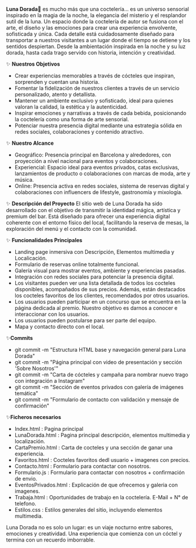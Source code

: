 **Luna Dorada🌙** es mucho más que una coctelería... es un universo sensorial inspirado en la magia de la noche, la elegancia del misterio y el resplandor sutil de la luna. Un espacio donde la coctelería de autor se fusiona con el arte, el diseño y las emociones para crear una experiencia envolvente, sofisticada y única.
Cada detalle está cuidadosamente diseñado para transportar a nuestros visitantes a un lugar donde el tiempo se detiene y los sentidos despiertan. Desde la ambientación inspirada en la noche y su luz dorada, hasta cada trago servido con historia, intención y creatividad.

✨ **Nuestros Objetivos**
- Crear experiencias memorables a través de cócteles que inspiran, sorprenden y cuentan una historia.
- Fomentar la fidelización de nuestros clientes a través de un servicio personalizado, atento y detallista.
- Mantener un ambiente exclusivo y sofisticado, ideal para quienes valoran la calidad, la estética y la autenticidad.
- Inspirar emociones y narrativas a través de cada bebida, posicionando la coctelería como una forma de arte sensorial.
- Potenciar nuestra presencia digital mediante una estrategia sólida en redes sociales, colaboraciones y contenido atractivo.

✨ **Nuestro Alcance**
- Geográfico: Presencia principal en Barcelona y alrededores, con proyección a nivel nacional para eventos y colaboraciones.
- Experiencial: Espacio ideal para eventos privados, catas exclusivas, lanzamientos de producto o colaboraciones con marcas de moda, arte y música.
- Online: Presencia activa en redes sociales, sistema de reservas digital y colaboraciones con influencers de lifestyle, gastronomía y mixología.

✨ **Descripción del Proyecto**
El sitio web de Luna Dorada ha sido desarrollado con el objetivo de transmitir la identidad mágica, artística y premium del bar. Está diseñado para ofrecer una experiencia digital coherente con el entorno físico del local, facilitando la reserva de mesas, la exploración del menú y el contacto con la comunidad.

✨ **Funcionalidades Principales**
- Landing page inmersiva con Descripción, Elementos multimedia y Localicación.
- Formulario de reservas online totalmente funcional.
- Galería visual para mostrar eventos, ambiente y experiencias pasadas.
- Integración con redes sociales para potenciar la presencia digital.
- Los visitantes pueden ver una lista detallada de todos los cocteles disponibles, acompañados de sus precios. Además, están destacados los cocteles favoritos de los clientes, recomendados por otros usuarios.
- Los usuarios pueden participar en un concurso que se encuentra en la página dedicada al premio. Nuestro objetivo es darnos a conocer e interaccionar con los usuarios. 
- Los usuarios pueden postularse para ser parte del equipo. 
- Mapa y contacto directo con el local.

✨**Commits** 
- git commit -m "Estructura HTML base y navegación general para Luna Dorada"
- git commit -m "Página principal con video de presentación y sección 'Sobre Nosotros'"
- git commit -m "Carta de cócteles y campaña para nombrar nuevo trago con integración a Instagram"
- git commit -m "Sección de eventos privados con galería de imágenes temática"
- git commit -m "Formulario de contacto con validación y mensaje de confirmación"

✨**Ficheros necesarios**
- Index.html : Pagina principal
- LunaDorada.html : Pagina principal descripción, elementos multimedia y localización.
- CartaPremio.html : Carta de cocteles y una sección de ganar una experiencia.
- Favoritos.html : Cocteles favoritos dedl usuario + imagenes con precios.
- Contacto.html : Formulario para contactar con nosotros.
- Formulario.js : Formulario para contactar con nosotros + confirmación de envio.
- EventosPrivados.html : Explicación de que ofrecemos y galeria con imagenes.
- Trabaja.html : Oportunidades de trabajo en la coctelería. E-Mail + N° de telefono.
- Estilos.css : Estilos generales del sitio, incluyendo elementos multimedia.

Luna Dorada no es solo un lugar: es un viaje nocturno entre sabores, emociones y creatividad. Una experiencia que comienza con un cóctel y termina con un recuerdo imborrable.
